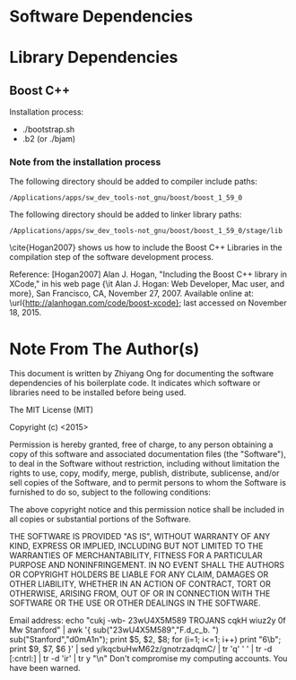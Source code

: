 #	Software Dependencies












#	Library Dependencies

##	Boost C++

Installation process:
+	./bootstrap.sh
+	.b2		(or ./bjam)

### Note from the installation process

The following directory should be added to compiler include paths:

    /Applications/apps/sw_dev_tools-not_gnu/boost/boost_1_59_0

The following directory should be added to linker library paths:

    /Applications/apps/sw_dev_tools-not_gnu/boost/boost_1_59_0/stage/lib

\cite{Hogan2007} shows us how to include the Boost C++ Libraries in the compilation step of the software development process.




Reference:
[Hogan2007] Alan J. Hogan, "Including the Boost C++ library in XCode," in his web page {\it Alan J. Hogan: Web Developer, Mac user, and more}, San Francisco, CA, November 27, 2007. Available online at: \url{http://alanhogan.com/code/boost-xcode}; last accessed on November 18, 2015.











#	Note From The Author(s)

This document is written by Zhiyang Ong for documenting the software dependencies of his boilerplate code.
It indicates which software or libraries need to be installed before being used.

The MIT License (MIT)

Copyright (c) <2015> <Zhiyang Ong>

Permission is hereby granted, free of charge, to any person obtaining a copy of this software and associated documentation files (the "Software"), to deal in the Software without restriction, including without limitation the rights to use, copy, modify, merge, publish, distribute, sublicense, and/or sell copies of the Software, and to permit persons to whom the Software is furnished to do so, subject to the following conditions:

The above copyright notice and this permission notice shall be included in all copies or substantial portions of the Software.

THE SOFTWARE IS PROVIDED "AS IS", WITHOUT WARRANTY OF ANY KIND, EXPRESS OR IMPLIED, INCLUDING BUT NOT LIMITED TO THE WARRANTIES OF MERCHANTABILITY, FITNESS FOR A PARTICULAR PURPOSE AND NONINFRINGEMENT. IN NO EVENT SHALL THE AUTHORS OR COPYRIGHT HOLDERS BE LIABLE FOR ANY CLAIM, DAMAGES OR OTHER LIABILITY, WHETHER IN AN ACTION OF CONTRACT, TORT OR OTHERWISE, ARISING FROM, OUT OF OR IN CONNECTION WITH THE SOFTWARE OR THE USE OR OTHER DEALINGS IN THE SOFTWARE.

Email address: echo "cukj -wb- 23wU4X5M589 TROJANS cqkH wiuz2y 0f Mw Stanford" | awk '{ sub("23wU4X5M589","F.d_c_b. ") sub("Stanford","d0mA1n"); print $5, $2, $8; for (i=1; i<=1; i++) print "6\b"; print $9, $7, $6 }' | sed y/kqcbuHwM62z/gnotrzadqmC/ | tr 'q' ' ' | tr -d [:cntrl:] | tr -d 'ir' | tr y "\n"		Don't compromise my computing accounts. You have been warned.








